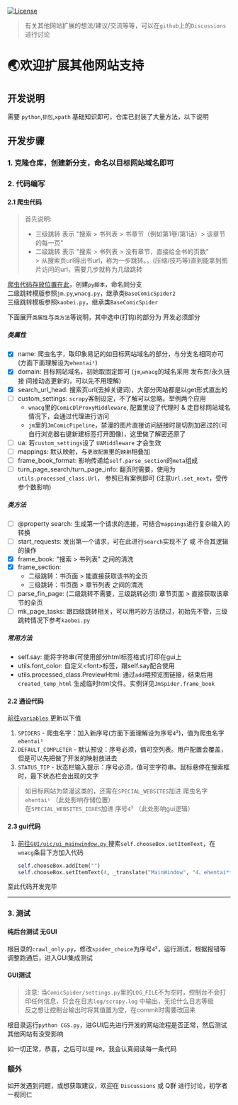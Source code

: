 [![License](https://img.shields.io/github/license/rails/rails)](https://github.com/rails/rails)

> 有关其他网站扩展的想法/建议/交流等等，可以在`github`上的`Discussions`进行讨论

# 🌏欢迎扩展其他网站支持

## 开发说明

需要 `python`,`抓包`,`xpath` 基础知识即可，仓库已封装了大量方法，以下说明

## 开发步骤

### 1. 克隆仓库，创建新分支，命名以目标网站域名即可

### 2. 代码编写

#### 2.1 爬虫代码

> 首先说明:<br>
>   + 三级跳转 表示 "搜索 > 书列表 > 书章节（例如第1卷/第1话）> 该章节的每一页"<br>
>   + 二级跳转 表示 "搜索 > 书列表 > 没有章节，直接给全书的页数"<br>
      > 从搜索页url得出书url，称为一步跳转。。(压缩/技巧等)直到能拿到图片访问的url，需要几步就称为几级跳转

[爬虫代码存放位置在此](../ComicSpider/spiders)，创建`py脚本`，命名同分支 <br>
二级跳转模版参照`jm.py`,`wnacg.py`，继承类`BaseComicSpider2` <br>
三级跳转模板参照`kaobei.py`，继承类`BaseComicSpider` <br>

下面展开`类属性`与`类方法`等说明，其中选中(打钩)的部分为 开发必须部分

##### 类属性

- [x] name: 爬虫名字，取印象易记的如目标网站域名的部分，与分支名相同亦可 (方面下面理解设为`ehentai¹`)
- [x] domain: 目标网站域名，初始取固定即可 (`jm`,`wnacg`的域名采用 发布页/永久链接 间接动态更新的，可以先不用理解)
- [x] search_url_head: 搜索页url(去掉关键词)，大部分网站都是以get形式直出的
- [ ] custom_settings: `scrapy`客制设定，不了解可以忽略。举例两个应用
    + `wnacg`里的`ComicDlProxyMiddleware`, 配置里设了代理时 & 走目标网站域名情况下，会通过代理进行访问
    + `jm`里的`JmComicPipeline`，禁漫的图片直接访问链接时是切割加密过的(可自行浏览器右键新建标签打开图像)，这里做了解密还原了
- [ ] ua: 若`custom_settings`设了 `UAMiddleware` 才会生效
- [ ] mappings: 默认映射，与`更改配置`里的`映射`相叠加
- [ ] frame_book_format: 影响传递给`self.parse_section`的`meta`组成
- [ ] turn_page_search/turn_page_info: 翻页时需要，使用为`utils.processed_class.Url`， 参照已有案例即可
  (注意`Url.set_next`，受传参个数影响)

##### 类方法

- [ ] @property search: 生成第一个请求的连接，可结合`mappings`进行复杂输入的转换
- [ ] start_requests: 发出第一个请求，可在此进行`search`实现不了 或 不合其逻辑的操作
- [x] frame_book: "搜索 > 书列表" 之间的清洗
- [x] frame_section:
    + 二级跳转：书页面 > 能直接获取该书的全页
    + 三级跳转：书页面 > 章节列表 之间的清洗
- [ ] parse_fin_page: (二级跳转不需要，三级跳转必须) 章节页面 > 直接获取该章节的全页
- [ ] mk_page_tasks: 跟四级跳转相关，可以用巧妙方法绕过，初始先不管，三级跳转情况下参考`kaobei.py`

##### 常用方法

+ self.say: 能将字符串(可使用部分html标签格式)打印在gui上
+ utils.font_color: 自定义\<font>标签，跟self.say配合使用
+ utils.processed_class.PreviewHtml: 通过`add`喂预览图链接，结束后用`created_temp_html`
  生成临时html文件。实例详见`JmSpider.frame_book`

#### 2.2 通设代码

[前往`variables` ](../variables/__init__.py) 更新以下值

1. `SPIDERS` - 爬虫名字：加入新序号(方面下面理解设为序号`4`²)，值为爬虫名字`ehentai¹`
2. `DEFAULT_COMPLETER` - 默认预设：序号必须，值可空列表。用户配置会覆盖，但是可以先把做了开发的映射放进去
3. `STATUS_TIP` - 状态栏输入提示：序号必须，值可空字符串。鼠标悬停在搜索框时，最下状态栏会出现的文字

> 如目标网站为禁漫这类的，还需在`SPECIAL_WEBSITES`加进 爬虫名字`ehentai¹` （此处影响存储位置）<br>
> 在`SPECIAL_WEBSITES_IDXES`加进 序号`4`² （此处影响gui逻辑）

#### 2.3 gui代码

1. [前往`GUI/uic/ui_mainwindow.py` ](../GUI/uic/ui_mainwindow.py) 搜索`self.chooseBox.setItemText`，在`wnacg`条目下方加入代码
    ```python
    self.chooseBox.addItem("")
    self.chooseBox.setItemText(4, _translate("MainWindow", "4、ehentai**"))  # ** 是作为禁漫这类网站的标识，不影响任何代码
    ```

至此代码开发完毕

---

### 3. 测试

#### 纯后台测试 无GUI

根目录的`crawl_only.py`，修改`spider_choice`为序号`4`²，运行测试，根据报错等调整跑通后，进入GUI集成测试

#### GUI测试

> 注意: 当`ComicSpider/settings.py`里的`LOG_FILE`不为空时，控制台不会打印任何信息，只会在日志`log/scrapy.log`
> 中输出，无论什么日志等级 <br>
> 反之想让控制台输出时将其值置为空，在commit时需要改回来

根目录运行`python CGS.py`，进GUI后先进行开发的网站流程是否正常，然后测试其他网站有没受影响

如一切正常，恭喜，之后可以提 `PR`，我会认真阅读每一条代码

### 额外

如开发遇到问题，或想获取建议，欢迎在 `Discussions` 或 Q群 进行讨论，初学者一视同仁
